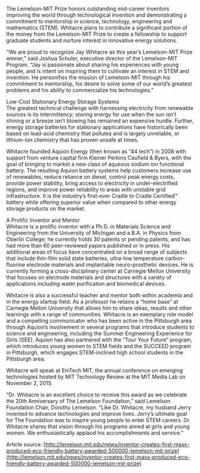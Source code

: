 The Lemelson-MIT Prize honors outstanding mid-career inventors improving the world through technological invention and demonstrating a commitment to mentorship in science, technology, engineering and mathematics (STEM). Whitacre plans to contribute a significant portion of the money from the Lemelson-MIT Prize to create a fellowship to support graduate students and nurture interest in innovative energy solutions.

“We are proud to recognize Jay Whitacre as this year’s Lemelson-MIT Prize winner,” said Joshua Schuler, executive director of the Lemelson-MIT Program. “Jay is passionate about sharing his experiences with young people, and is intent on inspiring them to cultivate an interest in STEM and invention. He personifies the mission of Lemelson-MIT through his commitment to mentorship, his desire to solve some of our world’s greatest problems and his ability to commercialize his technologies.”

Low-Cost Stationary Energy Storage Systems  
The greatest technical challenge with harnessing electricity from renewable sources is its intermittency; storing energy for use when the sun isn’t shining or a breeze isn’t blowing has remained an expensive hurdle. Further, energy storage batteries for stationary applications have historically been based on lead-acid chemistry that pollutes and is largely unreliable, or lithium-ion chemistry that has proven unsafe at times.

Whitacre founded Aquion Energy (then known as “44 tech”) in 2008 with support from venture capital firm Kleiner Perkins Caufield & Byers, with the goal of bringing to market a new class of aqueous sodium ion functional battery. The resulting Aquion battery systems help customers increase use of renewables, reduce reliance on diesel, control peak energy costs, provide power stability, bring access to electricity in under-electrified regions, and improve power reliability to areas with unstable grid infrastructure. It is the industry’s first-ever Cradle to Cradle Certified™ battery while offering superior value when compared to other energy storage products on the market.

A Prolific Inventor and Mentor  
Whitacre is a prolific inventor with a Ph.D. in Materials Science and Engineering from the University of Michigan and a B.A. in Physics from Oberlin College; he currently holds 30 patents or pending patents, and has had more than 60 peer-reviewed papers published or in press. His additional areas of focus have concentrated on a broad range of subjects that include thin-film solid state batteries, ultra-low temperature carbon-fluorine electrode materials and implantable neuro-prosthetic devices. He is currently forming a cross-disciplinary center at Carnegie Mellon University that focuses on electrode materials and structures with a variety of applications including water purification and biomedical devices.

Whitacre is also a successful teacher and mentor both within academia and in the energy startup field. As a professor he retains a “home base” at Carnegie Mellon University that allows him to share ideas, results and other learnings with a range of communities. Whitacre is an exemplary role model and a compelling communicator who has been active in the Pittsburgh area through Aquion’s involvement in several programs that introduce students to science and engineering, including the Summer Engineering Experience for Girls (SEE). Aquion has also partnered with the “Tour Your Future” program, which introduces young women to STEM fields and the SUCCEED program in Pittsburgh, which engages STEM-inclined high school students in the Pittsburgh area.

Whitacre will speak at EmTech MIT, the annual conference on emerging technologies hosted by MIT Technology Review at the MIT Media Lab on November 2, 2015.

“Dr. Whitacre is an excellent choice to receive this award as we celebrate the 20th Anniversary of The Lemelson Foundation,” said Lemelson Foundation Chair, Dorothy Lemelson. “Like Dr. Whitacre, my husband Jerry invented to advance technologies and improve lives. Jerry’s ultimate goal for The Foundation was to inspire young people to enter STEM careers. Dr. Whitacre shares that vision through his programs aimed at girls and young women. We enthusiastically applaud his accomplishments and service.”

Article source: [http://lemelson.mit.edu/news/inventor-creates-first-mass-produced-eco-friendly-battery-awarded-500000-lemelson-mit-prize](http://lemelson.mit.edu/news/inventor-creates-first-mass-produced-eco-friendly-battery-awarded-500000-lemelson-mit-prize)
